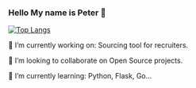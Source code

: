 ### Hello My name is Peter 👋

[![Top Langs](https://github-readme-stats.vercel.app/api/top-langs/?username=kasztp&hide=html&langs_count=8&layout=compact&theme=highcontrast)](https://github.com/anuraghazra/github-readme-stats)

🔭 I’m currently working on: Sourcing tool for recruiters.

👯 I’m looking to collaborate on Open Source projects.

🌱 I’m currently learning: Python, Flask, Go...
<!--
**kasztp/kasztp** is a ✨ _special_ ✨ repository because its `README.md` (this file) appears on your GitHub profile.

Here are some ideas to get you started:

- 🔭 I’m currently working on: A sourcingtool for recruiters.
- 🌱 I’m currently learning: Python, Flask
- 👯 I’m looking to collaborate on ...
- 🤔 I’m looking for help with ...
- 💬 Ask me about ...
- 📫 How to reach me: ...
- 😄 Pronouns: ...
- ⚡ Fun fact: ...
-->
